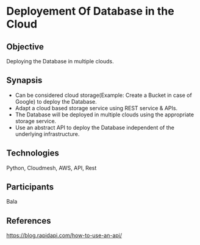 # Deployement Of Database in the Cloud


## Objective 
Deploying the Database in multiple clouds.

## Synapsis 
- Can be considered cloud storage(Example: Create a Bucket in case of Google)
     to deploy the Database. 
- Adapt a cloud based storage service using REST service & APIs.
- The Database will be deployed in multiple clouds using the appropriate storage service.
- Use an abstract API to deploy the Database independent of the underlying infrastructure.

## Technologies
Python, Cloudmesh, AWS, API, Rest

## Participants 
Bala

## References

<https://blog.rapidapi.com/how-to-use-an-api/>
